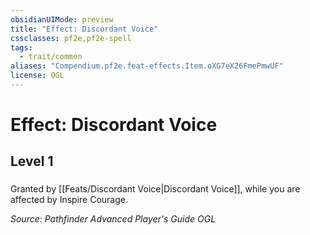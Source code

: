 ```yaml
---
obsidianUIMode: preview
title: "Effect: Discordant Voice"
cssclasses: pf2e,pf2e-spell
tags:
  - trait/common
aliases: "Compendium.pf2e.feat-effects.Item.oXG7eX26FmePmwUF"
license: OGL
---
```

# Effect: Discordant Voice
## Level 1
### 






Granted by [[Feats/Discordant Voice|Discordant Voice]], while you are affected by Inspire Courage.

*Source: Pathfinder Advanced Player's Guide*
*OGL*